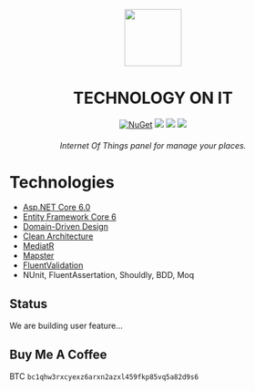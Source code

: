  <div align="center">
  <p>
    <a href="https://desk.techonit.org/" target="_blank">
      <img src="https://avatars.githubusercontent.com/u/95086346?s=200&v=4" width="100px;border-radius:50%;" />
    </a>
  </p>
  <h1>TECHNOLOGY ON IT</h1>
  <p>
    <a href="#" target="_blank"><img src="https://badges.frapsoft.com/os/v2/open-source.svg?v=103" alt="NuGet" /></a>
    <a href="https://learn.microsoft.com/en-us/aspnet/core/introduction-to-aspnet-core?view=aspnetcore-6.0" target="_blank"><img src="https://badgen.net/badge/.net/6.0/purple"/></a>
    <a href="#buy-me-a-coffee" target="_blank"><img src="https://badgen.net/badge/build/passing/orange"/></a>
    <a href="#buy-me-a-coffee" target="_blank"><img src="https://badgen.net/badge/icon/buymeacoffee?icon=buymeacoffee&label"/></a>
  </p>
  <h6>Internet Of Things panel for manage your places.</h6>
</div>

# Technologies
- [Asp.NET Core 6.0](https://learn.microsoft.com/en-us/aspnet/core/introduction-to-aspnet-core?view=aspnetcore-6.0)
- [Entity Framework Core 6](https://learn.microsoft.com/en-us/ef/core/)
- [Domain-Driven Design](https://learn.microsoft.com/en-us/dotnet/architecture/microservices/microservice-ddd-cqrs-patterns/ddd-oriented-microservice)
- [Clean Architecture](https://github.com/jasontaylordev/CleanArchitecture)
- [MediatR](https://github.com/jbogard/MediatR)
- [Mapster](https://github.com/MapsterMapper/Mapster)
- [FluentValidation](https://github.com/FluentValidation/FluentValidation)
- NUnit, FluentAssertation, Shouldly, BDD, Moq

## Status
We are building user feature...

## Buy Me A Coffee
BTC 
`bc1qhw3rxcyexz6arxn2azxl459fkp85vq5a82d9s6`
